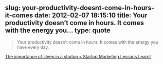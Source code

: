 slug: your-productivity-doesnt-come-in-hours-it-comes
date: 2012-02-07 18:15:10
title: Your productivity doesn’t come in hours. It comes with the energy you...
type: quote
---

> Your productivity doesn’t come in hours. It comes with the energy you have every day.

[The importance of sleep in a startup « Startup Marketing Lessons Learnt](http://leostartsup.com/2012/02/the-importance-of-sleep-in-a-startup/)
